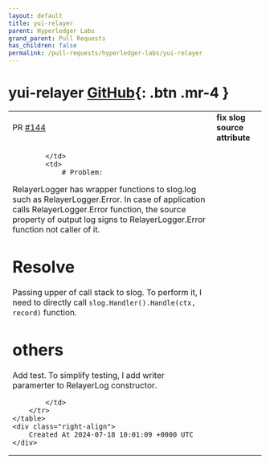 ```yaml
---
layout: default
title: yui-relayer
parent: Hyperledger Labs
grand_parent: Pull Requests
has_children: false
permalink: /pull-requests/hyperledger-labs/yui-relayer
---
```


# yui-relayer <span class="fs-3 right-align">[GitHub](https://github.com/hyperledger-labs/yui-relayer){: .btn .mr-4 }</span>


<div>
    <table>
        <tr>
            <td>
                PR <a href="https://github.com/hyperledger-labs/yui-relayer/pull/144" class=".btn">#144</a>
            </td>
            <td>
                <b>
                    fix slog source attribute
                </b>
            </td>
        </tr>
        <tr>
            <td>
                
            </td>
            <td>
                # Problem:
RelayerLogger has wrapper functions to slog.log such as RelayerLogger.Error.
In case of application calls RelayerLogger.Error function, the source property of output log signs to RelayerLogger.Error function not caller of it.

# Resolve
Passing upper of call stack to slog.
To perform it, I need to directly call `slog.Handler().Handle(ctx, record)` function.

# others
Add test.
To simplify testing, I add writer paramerter to RelayerLog constructor.


            </td>
        </tr>
    </table>
    <div class="right-align">
        Created At 2024-07-18 10:01:09 +0000 UTC
    </div>
</div>

